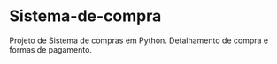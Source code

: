 # Sistema-de-compra

Projeto de Sistema de compras em Python. Detalhamento de compra e formas de pagamento.
